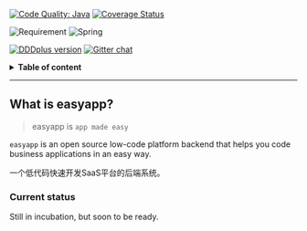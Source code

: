[![Code Quality: Java](https://img.shields.io/lgtm/grade/java/g/dddplus/easyapp.svg?logo=lgtm&logoWidth=18)](https://lgtm.com/projects/g/dddplus/easyapp/context:java)
[![Coverage Status](https://img.shields.io/codecov/c/github/dddplus/easyapp.svg)](https://codecov.io/gh/dddplus/easyapp)

![Requirement](https://img.shields.io/badge/JDK-8+-green.svg)
![Spring](https://img.shields.io/badge/Spring-4.3.12.RELEASE+-green.svg)

[![DDDplus version](https://img.shields.io/badge/DDDplus-1.1.0--SNAPSHOT-blue)](https://github.com/funkygao/cp-ddd-framework)
[![Gitter chat](https://img.shields.io/badge/gitter-join%20chat%20%E2%86%92-brightgreen.svg)](https://gitter.im/cp-ddd-framework/community)

<details>
<summary><b>Table of content</b></summary>

## Table of content
   * [What is easyapp](#what-is-easyapp)
      * [Current status](#current-status)

</details>

----

## What is easyapp?

>easyapp is `app made easy`

`easyapp` is an open source low-code platform backend that helps you code business applications in an easy way.

一个低代码快速开发SaaS平台的后端系统。

### Current status

Still in incubation, but soon to be ready.
